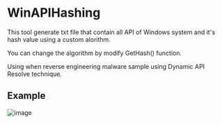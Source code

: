 # WinAPIHashing
This tool generate txt file that contain all API of Windows system and it's hash value using a custom alorithm. 

You can change the algorithm by modify GetHash() function.

Using when reverse engineering malware sample using Dynamic API Resolve technique.


## Example 
![image](https://github.com/user-attachments/assets/f94ec9e4-80c1-40fc-9792-47843eecf4c1)





